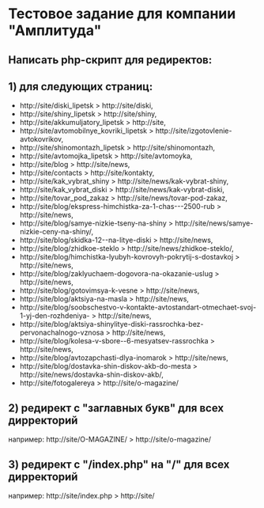 # Тестовое задание для компании "Амплитуда"

## Написать php-скрипт для редиректов:

## 1) для следующих страниц:
* http://site/diski_lipetsk	>	http://site/diski,
* http://site/shiny_lipetsk	>	http://site/shiny,
* http://site/akkumuljatory_lipetsk	>	http://site,
* http://site/avtomobilnye_kovriki_lipetsk	>	http://site/izgotovlenie-avtokovrikov,
* http://site/shinomontazh_lipetsk	>	http://site/shinomontazh,
* http://site/avtomojka_lipetsk	>	http://site/avtomoyka,
* http://site/blog	>	http://site/news,
* http://site/contacts	>	http://site/kontakty,
* http://site/kak_vybrat_shiny	>	http://site/news/kak-vybrat-shiny,
* http://site/kak_vybrat_diski	>	http://site/news/kak-vybrat-diski,
* http://site/tovar_pod_zakaz	>	http://site/news/tovar-pod-zakaz,
* http://site/blog/ekspress-himchistka-za-1-chas---2500-rub	>	http://site/news,
* http://site/blog/samye-nizkie-tseny-na-shiny	>	http://site/news/samye-nizkie-ceny-na-shiny/,
* http://site/blog/skidka-12--na-litye-diski	>	http://site/news,
* http://site/blog/zhidkoe-steklo	>	http://site/news/zhidkoe-steklo/,
* http://site/blog/himchistka-lyubyh-kovrovyh-pokrytij-s-dostavkoj	>	http://site/news,
* http://site/blog/zaklyuchaem-dogovora-na-okazanie-uslug	>	http://site/news,
* http://site/blog/gotovimsya-k-vesne	>	http://site/news,
* http://site/blog/aktsiya-na-masla	>	http://site/news,
* http://site/blog/soobschestvo-v-kontakte-avtostandart-otmechaet-svoj-1-yj-den-rozhdeniya-	>	http://site/news,
* http://site/blog/aktsiya-shinylitye-diski-rassrochka-bez-pervonachalnogo-vznosa	>	http://site/news,
* http://site/blog/kolesa-v-sbore--6-mesyatsev-rassrochka	>	http://site/news,
* http://site/blog/avtozapchasti-dlya-inomarok	>	http://site/news,
* http://site/blog/dostavka-shin-diskov-akb-do-mesta	>	http://site/news/dostavka-shin-diskov-akb/,
* http://site/fotogalereya	>	http://site/o-magazine/

## 2) редирект с "заглавных букв" для всех дирректорий
например:
	http://site/O-MAGAZINE/ > http://site/o-magazine/


## 3) редирект c "/index.php" на "/" для всех дирректорий
например:
	http://site/index.php > http://site/

